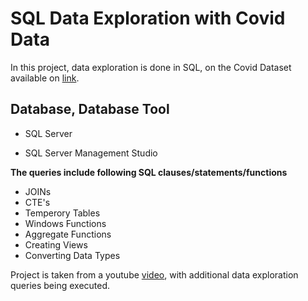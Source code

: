 # SQL Data Exploration with Covid Data

In this project, data exploration is done in SQL, on the Covid Dataset available on [link](https://ourworldindata.org/covid-deaths).

## **Database, Database Tool** 

* SQL Server

* SQL Server Management Studio

**The queries include following SQL clauses/statements/functions**
* JOINs
* CTE's
* Temperory Tables 
* Windows Functions 
* Aggregate Functions
* Creating Views
* Converting Data Types 

Project is taken from a youtube [video](https://www.youtube.com/watch?v=qfyynHBFOsM&t=2400s), with additional data exploration queries being executed.
